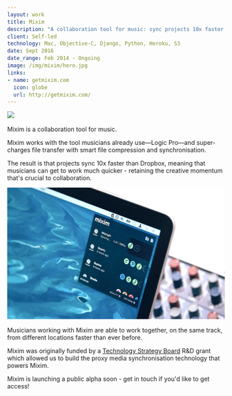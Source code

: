 ```yaml
---
layout: work
title: Mixim
description: "A collaboration tool for music: sync projects 10x faster than Dropbox"
client: Self-led
technology: Mac, Objective-C, Django, Python, Heroku, S3
date: Sept 2016
date_range: Feb 2014 - Ongoing
image: /img/mixim/hero.jpg
links:
- name: getmixim.com
  icon: globe
  url: http://getmixim.com/
---
```


![]({{page.image}})

Mixim is a collaboration tool for music.

Mixim works with the tool musicians already use&mdash;Logic Pro&mdash;and super-charges file transfer with smart file compression and synchronisation.

The result is that projects sync 10x faster than Dropbox, meaning that musicians can get to work much quicker - retaining the creative momentum that's crucial to collaboration.

![](/img/mixim/mixim-menu-blue-cc.png)

Musicians working with Mixim are able to work together, on the same track, from different locations faster than ever before.

Mixim was originally funded by a [Technology Strategy Board](https://www.gov.uk/government/organisations/innovate-uk) R&D grant which allowed us to build the proxy media synchronisation technology that powers Mixim.

Mixim is launching a public alpha soon - get in touch if you'd like to get access!
